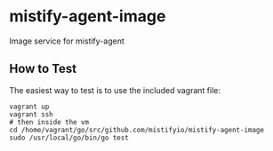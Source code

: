mistify-agent-image
===================

Image service for mistify-agent


How to Test
-----------
The easiest way to test is to use the included vagrant file:

```
vagrant up
vagrant ssh
# then inside the vm
cd /home/vagrant/go/src/github.com/mistifyio/mistify-agent-image
sudo /usr/local/go/bin/go test
```
